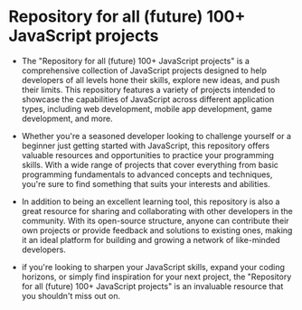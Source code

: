 # Repository for all (future) 100+ JavaScript projects
- The "Repository for all (future) 100+ JavaScript projects" is a comprehensive collection of JavaScript projects designed to help developers of all levels hone their skills, explore new ideas, and push their limits. This repository features a variety of projects intended to showcase the capabilities of JavaScript across different application types, including web development, mobile app development, game development, and more.

- Whether you're a seasoned developer looking to challenge yourself or a beginner just getting started with JavaScript, this repository offers valuable resources and opportunities to practice your programming skills. With a wide range of projects that cover everything from basic programming fundamentals to advanced concepts and techniques, you're sure to find something that suits your interests and abilities.

- In addition to being an excellent learning tool, this repository is also a great resource for sharing and collaborating with other developers in the community. With its open-source structure, anyone can contribute their own projects or provide feedback and solutions to existing ones, making it an ideal platform for building and growing a network of like-minded developers.

- if you're looking to sharpen your JavaScript skills, expand your coding horizons, or simply find inspiration for your next project, the "Repository for all (future) 100+ JavaScript projects" is an invaluable resource that you shouldn't miss out on.